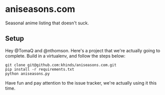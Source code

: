 # aniseasons.com

Seasonal anime listing that doesn't suck.

## Setup

Hey @TomaQ and @nthomson. Here's a project that we're actually going to complete. Build in a virtualenv, and follow the steps below:

    git clone git@github.com:khinds/aniseasons.com.git
    pip install -r requirements.txt
    python aniseasons.py

Have fun and pay attention to the issue tracker, we're actually using it this time.
